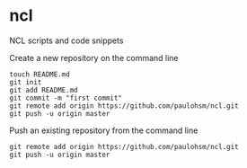 ncl
===

NCL scripts and code snippets

Create a new repository on the command line

    touch README.md
    git init
    git add README.md
    git commit -m "first commit"
    git remote add origin https://github.com/paulohsm/ncl.git
    git push -u origin master

Push an existing repository from the command line

    git remote add origin https://github.com/paulohsm/ncl.git
    git push -u origin master
